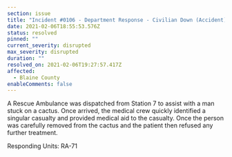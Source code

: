 ```yaml
---
section: issue
title: "Incident #0106 - Department Response - Civilian Down (Accident)"
date: 2021-02-06T18:55:53.576Z
status: resolved
pinned: ""
current_severity: disrupted
max_severity: disrupted
duration: ""
resolved_on: 2021-02-06T19:27:57.417Z
affected:
  - Blaine County
enableComments: false
---
```

A Rescue Ambulance was dispatched from Station 7 to assist with a man stuck on a cactus.  Once arrived, the medical crew quickly identified a singular casualty and provided medical aid to the casualty. Once the person was carefully removed from the cactus and the patient then refused any further treatment.

Responding Units: RA-71